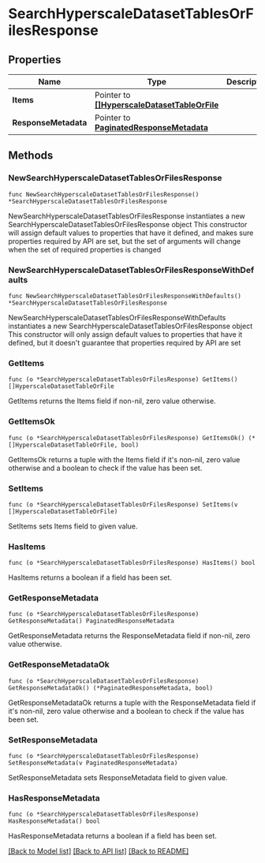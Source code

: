 # SearchHyperscaleDatasetTablesOrFilesResponse

## Properties

Name | Type | Description | Notes
------------ | ------------- | ------------- | -------------
**Items** | Pointer to [**[]HyperscaleDatasetTableOrFile**](HyperscaleDatasetTableOrFile.md) |  | [optional] 
**ResponseMetadata** | Pointer to [**PaginatedResponseMetadata**](PaginatedResponseMetadata.md) |  | [optional] 

## Methods

### NewSearchHyperscaleDatasetTablesOrFilesResponse

`func NewSearchHyperscaleDatasetTablesOrFilesResponse() *SearchHyperscaleDatasetTablesOrFilesResponse`

NewSearchHyperscaleDatasetTablesOrFilesResponse instantiates a new SearchHyperscaleDatasetTablesOrFilesResponse object
This constructor will assign default values to properties that have it defined,
and makes sure properties required by API are set, but the set of arguments
will change when the set of required properties is changed

### NewSearchHyperscaleDatasetTablesOrFilesResponseWithDefaults

`func NewSearchHyperscaleDatasetTablesOrFilesResponseWithDefaults() *SearchHyperscaleDatasetTablesOrFilesResponse`

NewSearchHyperscaleDatasetTablesOrFilesResponseWithDefaults instantiates a new SearchHyperscaleDatasetTablesOrFilesResponse object
This constructor will only assign default values to properties that have it defined,
but it doesn't guarantee that properties required by API are set

### GetItems

`func (o *SearchHyperscaleDatasetTablesOrFilesResponse) GetItems() []HyperscaleDatasetTableOrFile`

GetItems returns the Items field if non-nil, zero value otherwise.

### GetItemsOk

`func (o *SearchHyperscaleDatasetTablesOrFilesResponse) GetItemsOk() (*[]HyperscaleDatasetTableOrFile, bool)`

GetItemsOk returns a tuple with the Items field if it's non-nil, zero value otherwise
and a boolean to check if the value has been set.

### SetItems

`func (o *SearchHyperscaleDatasetTablesOrFilesResponse) SetItems(v []HyperscaleDatasetTableOrFile)`

SetItems sets Items field to given value.

### HasItems

`func (o *SearchHyperscaleDatasetTablesOrFilesResponse) HasItems() bool`

HasItems returns a boolean if a field has been set.

### GetResponseMetadata

`func (o *SearchHyperscaleDatasetTablesOrFilesResponse) GetResponseMetadata() PaginatedResponseMetadata`

GetResponseMetadata returns the ResponseMetadata field if non-nil, zero value otherwise.

### GetResponseMetadataOk

`func (o *SearchHyperscaleDatasetTablesOrFilesResponse) GetResponseMetadataOk() (*PaginatedResponseMetadata, bool)`

GetResponseMetadataOk returns a tuple with the ResponseMetadata field if it's non-nil, zero value otherwise
and a boolean to check if the value has been set.

### SetResponseMetadata

`func (o *SearchHyperscaleDatasetTablesOrFilesResponse) SetResponseMetadata(v PaginatedResponseMetadata)`

SetResponseMetadata sets ResponseMetadata field to given value.

### HasResponseMetadata

`func (o *SearchHyperscaleDatasetTablesOrFilesResponse) HasResponseMetadata() bool`

HasResponseMetadata returns a boolean if a field has been set.


[[Back to Model list]](../README.md#documentation-for-models) [[Back to API list]](../README.md#documentation-for-api-endpoints) [[Back to README]](../README.md)


